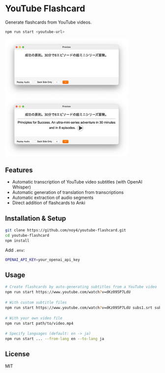 # YouTube Flashcard

Generate flashcards from YouTube videos.

```bash
npm run start <youtube-url>
```

<img src='public/front.png' width='400' /> <img src='public/back.png' width='400' />

## Features

- Automatic transcription of YouTube video subtitles (with OpenAI Whisper)
- Automatic generation of translation from transcriptions
- Automatic extraction of audio segments
- Direct addition of flashcards to Anki

## Installation & Setup

```bash
git clone https://github.com/noy4/youtube-flashcard.git
cd youtube-flashcard
npm install
```

Add `.env`:

```bash
OPENAI_API_KEY=your_openai_api_key
```

## Usage

```bash
# Create flashcards by auto-generating subtitles from a YouTube video
npm run start https://www.youtube.com/watch?v=dKz095P7LdU

# With custom subtitle files
npm run start https://www.youtube.com/watch?v=dKz095P7LdU subs1.srt subs2.srt

# With your own video file
npm run start path/to/video.mp4

# Specify languages (default: en -> ja)
npm run start ... --from-lang en --to-lang ja
```

## License

MIT
